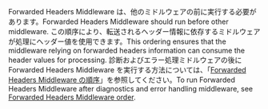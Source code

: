 <span data-ttu-id="4621a-101">Forwarded Headers Middleware は、他のミドルウェアの前に実行する必要があります。</span><span class="sxs-lookup"><span data-stu-id="4621a-101">Forwarded Headers Middleware should run before other middleware.</span></span> <span data-ttu-id="4621a-102">この順序により、転送されるヘッダー情報に依存するミドルウェアが処理にヘッダー値を使用できます。</span><span class="sxs-lookup"><span data-stu-id="4621a-102">This ordering ensures that the middleware relying on forwarded headers information can consume the header values for processing.</span></span> <span data-ttu-id="4621a-103">診断およびエラー処理ミドルウェアの後に Forwarded Headers Middleware を実行する方法については、「[Forwarded Headers Middleware の順序](xref:host-and-deploy/proxy-load-balancer#fhmo)」を参照してください。</span><span class="sxs-lookup"><span data-stu-id="4621a-103">To run Forwarded Headers Middleware after diagnostics and error handling middleware, see [Forwarded Headers Middleware order](xref:host-and-deploy/proxy-load-balancer#fhmo).</span></span>